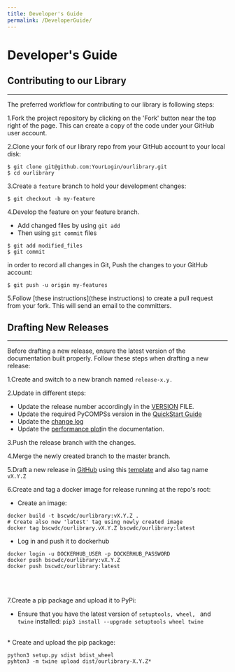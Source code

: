 ```yaml
---
title: Developer's Guide
permalink: /DeveloperGuide/
---
```


# Developer's Guide
## Contributing to our Library
------------------------------------------------------------
The preferred workflow for contributing to our library is following steps:

1.Fork the project repository by clicking on the 'Fork' button near the top right of the page. This can create a copy of the code under your GitHub user account.

2.Clone your fork of our library repo from your GitHub account to your local disk:

```
$ git clone git@github.com:YourLogin/ourlibrary.git
$ cd ourlibrary
```

3.Create a `feature` branch to hold your development changes:

```
$ git checkout -b my-feature
```
4.Develop the feature on your feature branch.
 * Add changed files by using `git add`
 * Then using `git commit` files

```
$ git add modified_files
$ git commit
```

 in order to record all changes in Git, Push the changes to your GitHub account:
 ```
 $ git push -u origin my-features
 ```

5.Follow [these instructions](these instructions) to create a pull request from your fork. This will send an email to the committers.

## Drafting New Releases
------------------------------------------------------------
Before drafting a new release, ensure the latest version of the documentation built properly.
Follow these steps when drafting a new release:

1.Create and switch to a new branch named `release-x.y.`

2.Update in different steps:
* Update the release number accordingly in the [VERSION]() FILE.
* Update the required PyCOMPSs version in the [QuickStart Guide](http://localhost:4000/ati-portfolio/QuickStart/)
* Update the [change log]()
* Update the [performance plot]()in the documentation.

3.Push the release branch with the changes.

4.Merge the newly created branch to the master branch.

5.Draft a new release in [GitHub](GitHub) using this [template]() and also tag name `vX.Y.Z`

6.Create and tag a docker image for release running at the repo's root:

* Create an image:

```
docker build -t bscwdc/ourlibrary:vX.Y.Z .
# Create also new 'latest' tag using newly created image
docker tag bscwdc/ourlibrary.vX.Y.Z bscwdc/ourlibrary:latest
```
* Log in and push it to dockerhub

```
docker login -u DOCKERHUB_USER -p DOCKERHUB_PASSWORD
docker push bscwdc/ourlibrary:vX.Y.Z
docker push bscwdc/ourlibrary:latest
```
<br>
<br>

7.Create a pip package and upload it to PyPi:

* Ensure that you have the latest version of `setuptools, wheel, ` and `twine` installed:
`pip3 install --upgrade setuptools wheel twine`

<br>
* Create and upload the pip package:

```
python3 setup.py sdist bdist_wheel
pyhton3 -m twine upload dist/ourlibrary-X.Y.Z*
```
